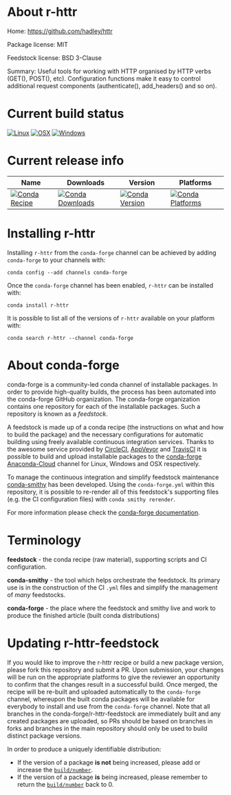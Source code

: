 About r-httr
============

Home: https://github.com/hadley/httr

Package license: MIT

Feedstock license: BSD 3-Clause

Summary: Useful tools for working with HTTP organised by HTTP verbs (GET(), POST(), etc). Configuration functions make it easy to control additional request components (authenticate(), add_headers() and so on).



Current build status
====================

[![Linux](https://img.shields.io/circleci/project/github/conda-forge/r-httr-feedstock/master.svg?label=Linux)](https://circleci.com/gh/conda-forge/r-httr-feedstock)
[![OSX](https://img.shields.io/travis/conda-forge/r-httr-feedstock/master.svg?label=macOS)](https://travis-ci.org/conda-forge/r-httr-feedstock)
[![Windows](https://img.shields.io/appveyor/ci/conda-forge/r-httr-feedstock/master.svg?label=Windows)](https://ci.appveyor.com/project/conda-forge/r-httr-feedstock/branch/master)

Current release info
====================

| Name | Downloads | Version | Platforms |
| --- | --- | --- | --- |
| [![Conda Recipe](https://img.shields.io/badge/recipe-r--httr-green.svg)](https://anaconda.org/conda-forge/r-httr) | [![Conda Downloads](https://img.shields.io/conda/dn/conda-forge/r-httr.svg)](https://anaconda.org/conda-forge/r-httr) | [![Conda Version](https://img.shields.io/conda/vn/conda-forge/r-httr.svg)](https://anaconda.org/conda-forge/r-httr) | [![Conda Platforms](https://img.shields.io/conda/pn/conda-forge/r-httr.svg)](https://anaconda.org/conda-forge/r-httr) |

Installing r-httr
=================

Installing `r-httr` from the `conda-forge` channel can be achieved by adding `conda-forge` to your channels with:

```
conda config --add channels conda-forge
```

Once the `conda-forge` channel has been enabled, `r-httr` can be installed with:

```
conda install r-httr
```

It is possible to list all of the versions of `r-httr` available on your platform with:

```
conda search r-httr --channel conda-forge
```


About conda-forge
=================

conda-forge is a community-led conda channel of installable packages.
In order to provide high-quality builds, the process has been automated into the
conda-forge GitHub organization. The conda-forge organization contains one repository
for each of the installable packages. Such a repository is known as a *feedstock*.

A feedstock is made up of a conda recipe (the instructions on what and how to build
the package) and the necessary configurations for automatic building using freely
available continuous integration services. Thanks to the awesome service provided by
[CircleCI](https://circleci.com/), [AppVeyor](https://www.appveyor.com/)
and [TravisCI](https://travis-ci.org/) it is possible to build and upload installable
packages to the [conda-forge](https://anaconda.org/conda-forge)
[Anaconda-Cloud](https://anaconda.org/) channel for Linux, Windows and OSX respectively.

To manage the continuous integration and simplify feedstock maintenance
[conda-smithy](https://github.com/conda-forge/conda-smithy) has been developed.
Using the ``conda-forge.yml`` within this repository, it is possible to re-render all of
this feedstock's supporting files (e.g. the CI configuration files) with ``conda smithy rerender``.

For more information please check the [conda-forge documentation](https://conda-forge.org/docs/).

Terminology
===========

**feedstock** - the conda recipe (raw material), supporting scripts and CI configuration.

**conda-smithy** - the tool which helps orchestrate the feedstock.
                   Its primary use is in the construction of the CI ``.yml`` files
                   and simplify the management of *many* feedstocks.

**conda-forge** - the place where the feedstock and smithy live and work to
                  produce the finished article (built conda distributions)


Updating r-httr-feedstock
=========================

If you would like to improve the r-httr recipe or build a new
package version, please fork this repository and submit a PR. Upon submission,
your changes will be run on the appropriate platforms to give the reviewer an
opportunity to confirm that the changes result in a successful build. Once
merged, the recipe will be re-built and uploaded automatically to the
`conda-forge` channel, whereupon the built conda packages will be available for
everybody to install and use from the `conda-forge` channel.
Note that all branches in the conda-forge/r-httr-feedstock are
immediately built and any created packages are uploaded, so PRs should be based
on branches in forks and branches in the main repository should only be used to
build distinct package versions.

In order to produce a uniquely identifiable distribution:
 * If the version of a package **is not** being increased, please add or increase
   the [``build/number``](https://conda.io/docs/user-guide/tasks/build-packages/define-metadata.html#build-number-and-string).
 * If the version of a package **is** being increased, please remember to return
   the [``build/number``](https://conda.io/docs/user-guide/tasks/build-packages/define-metadata.html#build-number-and-string)
   back to 0.
